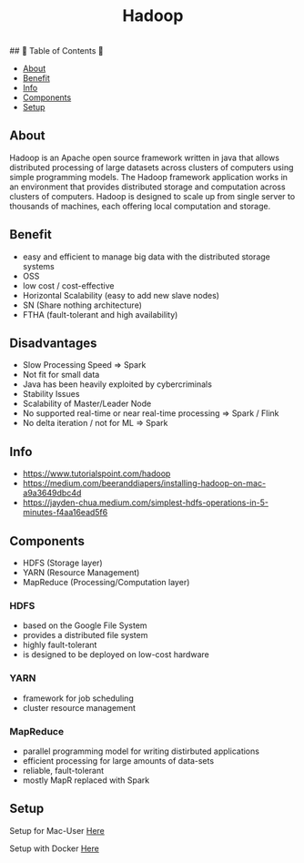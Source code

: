 <h1 align="center">Hadoop</h1> <br>
## 🚀 Table of Contents 🚀

- [About](#about)
- [Benefit](#benefits)
- [Info](#info)
- [Components](#components)
- [Setup](#setup)

## About
Hadoop is an Apache open source framework written in java that allows distributed processing 
of large datasets across clusters of computers using simple programming models. 
The Hadoop framework application works in an environment that provides distributed storage and computation across clusters of computers. 
Hadoop is designed to scale up from single server to thousands of machines, 
each offering local computation and storage.

## Benefit
- easy and efficient to manage big data with the distributed storage systems
- OSS
- low cost / cost-effective
- Horizontal Scalability (easy to add new slave nodes) 
- SN (Share nothing architecture)
- FTHA (fault-tolerant and high availability)

## Disadvantages
- Slow Processing Speed => Spark
- Not fit for small data
- Java has been heavily exploited by cybercriminals
- Stability Issues
- Scalability of Master/Leader Node
- No supported real-time or near real-time processing => Spark / Flink
- No delta iteration / not for ML => Spark

## Info
- https://www.tutorialspoint.com/hadoop
- https://medium.com/beeranddiapers/installing-hadoop-on-mac-a9a3649dbc4d
- https://jayden-chua.medium.com/simplest-hdfs-operations-in-5-minutes-f4aa16ead5f6

## Components
- HDFS (Storage layer)
- YARN (Resource Management)
- MapReduce (Processing/Computation layer)

### HDFS
- based on the Google File System
- provides a distributed file system
- highly fault-tolerant
- is designed to be deployed on low-cost hardware

### YARN
- framework for job scheduling
- cluster resource management

### MapReduce
- parallel programming model for writing distirbuted applications
- efficient processing for large amounts of data-sets
- reliable, fault-tolerant
- mostly MapR replaced with Spark

## Setup

Setup for Mac-User
[Here](https://github.com/yuyatinnefeld/spark/tree/master/mac)

Setup with Docker
[Here](https://github.com/yuyatinnefeld/hadoop/tree/master/docker)